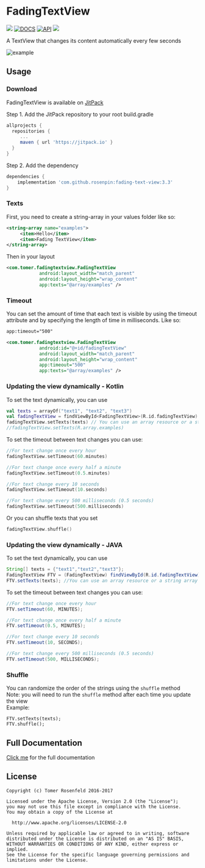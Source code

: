 # FadingTextView
[![](https://jitpack.io/v/rosenpin/fading-text-view.svg)](https://jitpack.io/#rosenpin/fading-text-view)
<a target="_blank" href="https://rosenpin.github.io/fading-text-view/fadingtextview/com.tomer.fadingtextview/-fading-text-view/index.html"><img src="https://img.shields.io/badge/docs-FadingTextView-yellowgreen.svg" alt="DOCS" /></a> 
<a target="_blank" href="https://developer.android.com/reference/android/os/Build.VERSION_CODES.html#GINGERBREAD"><img src="https://img.shields.io/badge/API-15%2B-blue.svg?style=flat" alt="API" /></a> 
<a target="_blank" href="https://www.paypal.com/donate/?hosted_button_id=9M8LL9GJXELBN" title="Donate using PayPal"><img src="https://img.shields.io/badge/paypal-donate-yellow.svg" /></a>

A TextView that changes its content automatically every few seconds

![example](https://lh3.googleusercontent.com/VG5EYCttms05zRFrOxRk8FLz9t3rvR0Qi1dX12q6PCi_ZslrX0laeGAEIG1uNYFouKREnFrJ5HUSNroa8GO_N5FHpLsRlDw0otDIoU_GRP909fFA8lNXo4mwuaZkduomeOU7TeNIdD9VM7C27HytVQhZigfGxrFI9rDDQ-2fEx7ApA8L_bqlIfF494fNf4Ds6-IqHeitakZS3uFyazskihYmmJJcwto2p9kuUnpou3bTtENMf04ZeV3DFt7PikYGuBVB13zy-0TPJd_w1RkGx7AS2acNiGo4xgYksP8PBrmv8TxWm4wXH9uD82BbeDgszgWBzOA71LnT0Bh4OAWm8ln7uQTHGX9cOhm1q57_KRnRpLFiOR_aKVoaJbDAylzofsAXLQeSi9JMeh6iqHWAUJcWEJsQ4jRs5r-IDzYWZxzN2N8OAhoCcVJaXR1Y5HkpZFppso8S8OBdWJrS9J9DF4fiMNwEhi-qQ-LBitj8vVN3Gv8xUA5e9cRw4Duf2boqTumhP8jI5n98-rpDmXv2UoZGBEqSn9Gxx_m0b8FDmpCBjl04lEvcj20KM8TLRijLxeeRfNfCoctpKBOGLJRQj8lMqSzVQVkP1pgyweRArHc-_2rsugRiTB5RYv1GN9XhNM0upLsRHvHvbqFZ1qJOR0qAKjktyfvcBcvFuN9zjYg=w800-h231-no)

## Usage

### Download
FadingTextView is available on [JitPack](https://jitpack.io/#rosenpin/fading-text-view/3.3)

Step 1. Add the JitPack repository to your root build.gradle
``` gradle
allprojects {
  repositories {
     ...
     maven { url 'https://jitpack.io' }
  }
}
```

Step 2. Add the dependency
``` gradle
dependencies {
    implementation 'com.github.rosenpin:fading-text-view:3.3'
}
 ```

### Texts

First, you need to create a string-array in your values folder like so:

``` xml
<string-array name="examples">
     <item>Hello</item>
     <item>Fading TextView</item>
</string-array>
```

Then in your layout

```  xml
<com.tomer.fadingtextview.FadingTextView
            android:layout_width="match_parent"
            android:layout_height="wrap_content"
            app:texts="@array/examples" />
```

### Timeout

You can set the amount of time that each text is visible by using the timeout attribute and by specifying the length of time in milliseconds. Like so:

``` xml
app:timeout="500"
```

```  xml
<com.tomer.fadingtextview.FadingTextView
            android:id="@+id/fadingTextView"
            android:layout_width="match_parent"
            android:layout_height="wrap_content"
            app:timeout="500"
            app:texts="@array/examples" />
```
### Updating the view dynamically - Kotlin
To set the text dynamically, you can use

```kotlin
val texts = arrayOf("text1", "text2", "text3")
val fadingTextView = findViewById<FadingTextView>(R.id.fadingTextView)
fadingTextView.setTexts(texts) // You can use an array resource or a string array as the parameter
//fadingTextView.setTexts(R.array.examples)
```

To set the timeout between text changes you can use:

```kotlin
//For text change once every hour
fadingTextView.setTimeout(60.minutes)

//For text change once every half a minute
fadingTextView.setTimeout(0.5.minutes)

//For text change every 10 seconds
fadingTextView.setTimeout(10.seconds)

//For text change every 500 milliseconds (0.5 seconds)
fadingTextView.setTimeout(500.milliseconds)
```

Or you can shuffle texts that you set

```kotlin
fadingTextView.shuffle()
```

### Updating the view dynamically - JAVA
To set the text dynamically, you can use

```java
String[] texts = {"text1","text2","text3"};
FadingTextView FTV = (FadingTextView) findViewById(R.id.fadingTextView);
FTV.setTexts(texts); //You can use an array resource or a string array as the parameter
```

To set the timeout between text changes you can use:

```java
//For text change once every hour
FTV.setTimeout(60, MINUTES);

//For text change once every half a minute
FTV.setTimeout(0.5, MINUTES);

//For text change every 10 seconds
FTV.setTimeout(10, SECONDS);

//For text change every 500 milliseconds (0.5 seconds)
FTV.setTimeout(500, MILLISECONDS);
```

### Shuffle
You can randomize the order of the strings using the `shuffle` method\
Note: you will need to run the `shuffle` method after each time you update the view\
Example:
```
FTV.setTexts(texts);
FTV.shuffle();
```

## Full Documentation

[Click me](https://rosenpin.github.io/fading-text-view/) for the full documentation 

## License

```
Copyright (c) Tomer Rosenfeld 2016-2017

Licensed under the Apache License, Version 2.0 (the "License");
you may not use this file except in compliance with the License.
You may obtain a copy of the License at

  http://www.apache.org/licenses/LICENSE-2.0

Unless required by applicable law or agreed to in writing, software
distributed under the License is distributed on an "AS IS" BASIS,
WITHOUT WARRANTIES OR CONDITIONS OF ANY KIND, either express or implied.
See the License for the specific language governing permissions and
limitations under the License.
```
